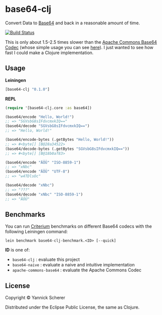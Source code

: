 # base64-clj

Convert Data to [Base64](http://en.wikipedia.org/wiki/Base64) and back in a reasonable amount of time. 

[![Build Status](https://travis-ci.org/xsc/base64-clj.png?branch=master)](https://travis-ci.org/xsc/base64-clj)

This is only about 1.5-2.5 times slower than the [Apache Commons Base64 Codec](http://commons.apache.org/proper/commons-codec/apidocs/org/apache/commons/codec/binary/Base64.html) (whose simple usage you can see [here](https://github.com/xsc/base64-clj/blob/master/benchmark/base64_clj_benchmark/apache_commons_base64.clj)). I just wanted to see how fast I could make a Clojure implementation.

## Usage

__Leiningen__

```clojure
[base64-clj "0.1.0"]
```

__REPL__

```clojure
(require '[base64-clj.core :as base64])

(base64/encode "Hello, World!")
;; => "SGVsbG8sIFdvcmxkIQ=="
(base64/decode "SGVsbG8sIFdvcmxkIQ==")
;; => "Hello, World!"

(base64/encode-bytes (.getBytes "Hello, World!"))
;; => #<byte[] [B@28a34522>
(base64/decode-bytes (.getBytes "SGVsbG8sIFdvcmxkIQ=="))
;; => #<byte[] [B@18b0af83>

(base64/encode "ÄÖÜ" "ISO-8859-1")
;; => "xNbc"
(base64/encode "ÄÖÜ" "UTF-8")
;; => "w4TDlsOc"

(base64/decode "xNbc")
;; => "???"
(base64/decode "xNbc" "ISO-8859-1")
;; => "ÄÖÜ"
```

## Benchmarks

You can run [Criterium](https://github.com/hugoduncan/criterium) benchmarks on different Base64 codecs with the following
Leiningen command:

```
lein benchmark base64-clj-benchmark.<ID> [--quick]
```

__ID__ is one of:

- `base64-clj` : evaluate this project
- `base64-naive` : evaluate a naive and intuitive implementation
- `apache-commons-base64` : evaluate the Apache Commons Codec

## License

Copyright &copy; Yannick Scherer

Distributed under the Eclipse Public License, the same as Clojure.
